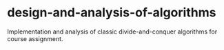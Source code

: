 # design-and-analysis-of-algorithms
Implementation and analysis of classic divide-and-conquer algorithms for course assignment.
